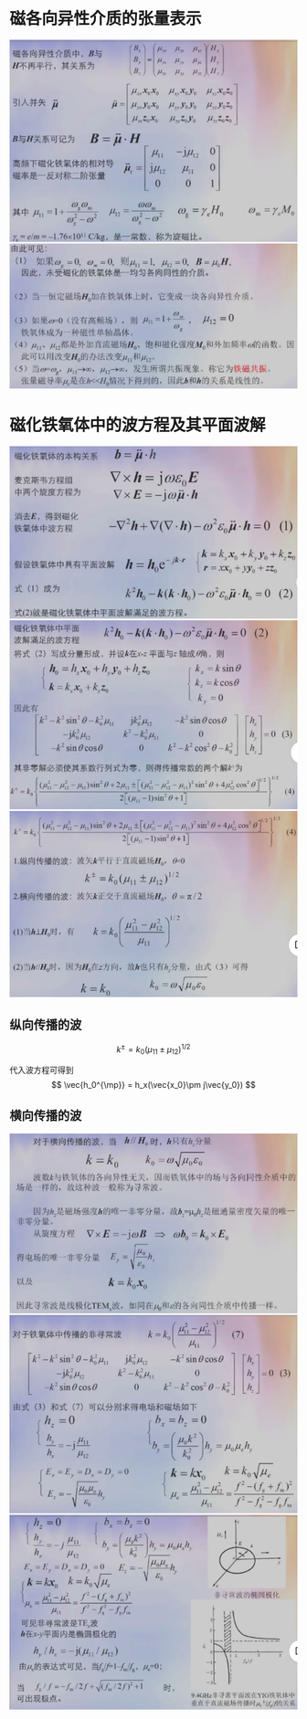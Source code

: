 # 磁各向异性介质的张量表示

![alt text](image.png)
![alt text](image-1.png)

# 磁化铁氧体中的波方程及其平面波解

![alt text](image-2.png)
![alt text](image-3.png)
![alt text](image-4.png)

## 纵向传播的波

$$
k^{\pm} = k_0(\mu_{11}\pm \mu_{12})^{1/2}
$$

代入波方程可得到
$$
\vec{h_0^{\mp}} = h_x(\vec{x_0}\pm j\vec{y_0})
$$

## 横向传播的波

![alt text](image-5.png)
![alt text](image-6.png)
![alt text](image-7.png)